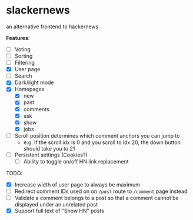 # slackernews

an alternative frontend to hackernews.

**Features**:

- [ ] Voting
- [ ] Sorting
- [ ] Filtering
- [x] User page
- [ ] Search
- [x] Dark/light mode
- [x] Homepages 
   - [x] new 
   - [x] past 
   - [x] comments 
   - [x] ask 
   - [x] show 
   - [x] jobs
- [ ] Scroll position determines which comment anchors you can jump to
   - e.g. if the scroll idx is 0 and you scroll to idx 20, the down button should take you to 21
- [ ] Persistent settings (Cookies?)
    - [ ] Ability to toggle on/off HN link replacement

TODO:

- [x] Increase width of user page to always be maximum
- [ ] Redirect comment IDs used on on `/post` route to `/comment` page instead
- [ ] Validate a comment belongs to a post so that a comment cannot be displayed under an unrelated post
- [x] Support full text of "Show HN" posts
